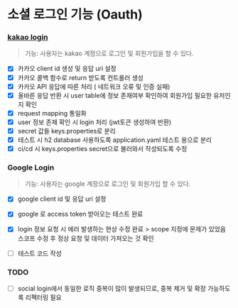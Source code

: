 # 소셜 로그인 기능 (Oauth)

### [kakao login](https://github.com/subwate/subwate-back/pull/6)
> 기능: 사용자는 kakao 계정으로 로그인 및 회원가입을 할 수 있다.
* [x] 카카오 client id 생성 및 응답 uri 설정
* [x] 카카오 콜백 함수로 return 받도록 컨트롤러 생성
* [x] 카카오 API 응답에 따른 처리 ( 네트워크 오류 및 인증 실패)
* [x] 올바른 응답 반환 시 user table에 정보 존재여부 확인하여 회원가입 필요한 유저인지 확인
* [x] request mapping 통일화
* [x] user 정보 존재 확인 시 login 처리 (jwt토큰 생성하여 반환) 
* [x] secret 값들 keys.properties로 분리
* [x] 테스트 시 h2 database 사용하도록 application.yaml 테스트 용으로 분리
* [x] ci/cd 시 keys.properties secret으로 불러와서 작성되도록 수정

### Google Login 
> 기능: 사용자는 google 계정으로 로그인 및 회원가입 할 수 있다.
* [x] google client id 및 응답 uri 설정
* [x] google 로 access token 받아오는 테스트 완료
* [x] login 정보 요청 시 에러 발생하는 현상 수정 완료
      > scope 지정에 문제가 있었음 스코프 수정 후 정상 요청 및 데이터 가져오는 것 확인
* [ ] 테스트 코드 작성 


### TODO
* [ ] social login에서 동일한 로직 중복이 많이 발생되므로, 중복 제거 및 확장 가능하도록 리펙터링 필요
